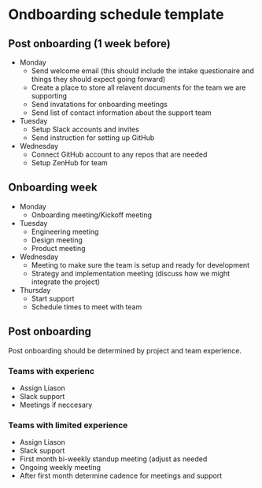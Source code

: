 # Ondboarding schedule template

## Post onboarding (1 week before)
- Monday
    - Send welcome email (this should include the intake questionaire and things they should expect going forward)
    - Create a place to store all relavent documents for the team we are supporting
    - Send invatations for onboarding meetings
    - Send list of contact information about the support team
- Tuesday
    - Setup Slack accounts and invites
    - Send instruction for setting up GitHub
- Wednesday
    - Connect GitHub account to any repos that are needed
    - Setup ZenHub for team

## Onboarding week
- Monday
    - Onboarding meeting/Kickoff meeting
- Tuesday
    - Engineering meeting 
    - Design meeting
    - Product meeting 
- Wednesday 
    - Meeting to make sure the team is setup and ready for development
    - Strategy and implementation meeting (discuss how we might integrate the project)
-  Thursday
    - Start support
    - Schedule times to meet with team

## Post onboarding
Post onboarding should be determined by project and team experience.

### Teams with experienc
- Assign Liason
- Slack support
- Meetings if neccesary

### Teams with limited experience
- Assign Liason
- Slack support
- First month bi-weekly standup meeting (adjust as needed
- Ongoing weekly meeting
- After first month determine cadence for meetings and support